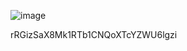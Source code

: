![image](https://github.com/re-na-ta/overthewire_bandit/assets/83365217/f96cb98b-6179-4fd0-97ea-17896843a411)

rRGizSaX8Mk1RTb1CNQoXTcYZWU6lgzi
